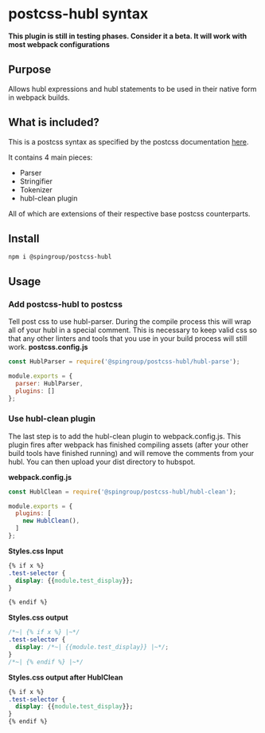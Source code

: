 # postcss-hubl syntax
**This plugin is still in testing phases. Consider it a beta. It will work with most webpack configurations**

## Purpose 

Allows hubl expressions and hubl statements to be used in their native form in webpack builds.

## What is included?

This is a postcss syntax as specified by the postcss documentation [here](https://github.com/postcss/postcss/blob/main/docs/syntax.md). 

It contains 4 main pieces:

- Parser
- Stringifier
- Tokenizer
- hubl-clean plugin

All of which are extensions of their respective base postcss counterparts.

## Install
`npm i @spingroup/postcss-hubl`

## Usage

### Add postcss-hubl to postcss
Tell post css to use hubl-parser. During the compile process this will wrap all of your hubl in a special comment. This is necessary to keep valid css so that any other linters and tools that you use in your build process will still work. 
**postcss.config.js**
```js {title: postcss.config.js}
const HublParser = require('@spingroup/postcss-hubl/hubl-parse');

module.exports = {
  parser: HublParser,
  plugins: []
};
```

### Use hubl-clean plugin

The last step is to add the hubl-clean plugin to webpack.config.js. This plugin fires after webpack has finished compiling assets (after your other build tools have finished running) and will remove the comments from your hubl. You can then upload your dist directory to hubspot. 

**webpack.config.js**
```js {title: postcss.config.js}
const HublClean = require('@spingroup/postcss-hubl/hubl-clean');

module.exports = {
  plugins: [
    new HublClean(),
  ]
};
```

**Styles.css Input**
```css {title: postcss.config.js}
{% if x %}
.test-selector {
  display: {{module.test_display}};
}

{% endif %}
```

**Styles.css output**
```css {title: postcss.config.js}
/*~| {% if x %} |~*/
.test-selector {
  display: /*~| {{module.test_display}} |~*/;
}
/*~| {% endif %} |~*/
```

**Styles.css output after HublClean**
```css {title: postcss.config.js}
{% if x %} 
.test-selector {
  display: {{module.test_display}};
}
{% endif %}
```
